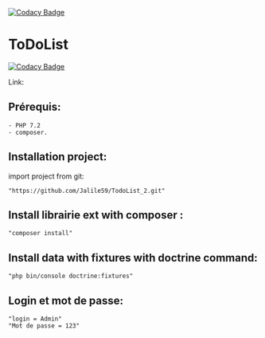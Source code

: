 [![Codacy Badge](https://api.codacy.com/project/badge/Grade/e65f84f911ae4aacb8b37ff713bf7104)](https://www.codacy.com/app/Jalile59/TodoList_2?utm_source=github.com&amp;utm_medium=referral&amp;utm_content=Jalile59/TodoList_2&amp;utm_campaign=Badge_Grade)

ToDoList
========

[![Codacy Badge](https://api.codacy.com/project/badge/Grade/d527a9f3b60844b199c7215fb07e0da8)](https://app.codacy.com/app/Jalile59/TodoList_2?utm_source=github.com&utm_medium=referral&utm_content=Jalile59/TodoList_2&utm_campaign=Badge_Grade_Dashboard)

Link: 

Prérequis:
-

	- PHP 7.2
	- composer.

Installation project:
-

import project from git:

	"https://github.com/Jalile59/TodoList_2.git"

Install librairie ext with composer :
-

	"composer install"

Install data with fixtures with doctrine command:
-

	"php bin/console doctrine:fixtures"

Login et mot de passe:
-

	"login = Admin"
	"Mot de passe = 123"
